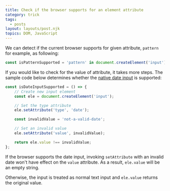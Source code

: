```yaml
---
title: Check if the browser supports for an element attribute
category: trick
tags:
  - posts
layout: layouts/post.njk
topics: DOM, JavaScript
---
```


We can detect if the current browser supports for given attribute, `pattern` for example, as following:

```js
const isPatternSupported = 'pattern' in document.createElement('input');
```

If you would like to check for the value of attribute, it takes more steps. The sample code below determines whether the [native date input](https://htmldom.dev/check-if-the-native-date-input-is-supported) is supported:

```js
const isDateInputSupported = () => {
    // Create new input element
    const ele = document.createElement('input');

    // Set the type attribute
    ele.setAttribute('type', 'date');

    const invalidValue = 'not-a-valid-date';

    // Set an invalid value
    ele.setAttribute('value', invalidValue);

    return ele.value !== invalidValue;
};
```

If the browser supports the date input, invoking `setAttribute` with an invalid date won't have effect on the `value` attribute. As a result, `ele.value` will be an empty string.
    
Otherwise, the input is treated as normal text input and `ele.value` returns the original value.